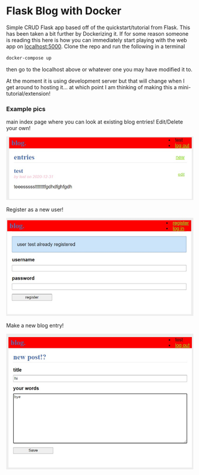 # Flask Blog with Docker
Simple CRUD Flask app based off of the quickstart/tutorial from Flask. This has been taken a bit further by Dockerizing it.
If for some reason someone is reading this here is how you can immediately start playing with the web app on [localhost:5000](http://localhost:5000/). Clone the repo and run the following in a terminal

```sh
docker-compose up
```

then go to the localhost above or whatever one you may have modified it to.

At the moment it is using development server but that will change when I get around to hosting it... at which point I am thinking of making this a mini-tutorial/extension! 

### Example pics

main index page where you can look at existing blog entries! Edit/Delete your own!


![index](./pix/index.jpg) 

Register as a new user!

![reg](./pix/reg.jpg) 

Make a new blog entry!

![new](./pix/new.jpg) 